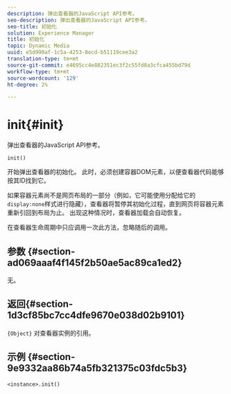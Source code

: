 ```yaml
---
description: 弹出查看器的JavaScript API参考。
seo-description: 弹出查看器的JavaScript API参考。
seo-title: 初始化
solution: Experience Manager
title: 初始化
topic: Dynamic Media
uuid: e5d990af-1c5a-4253-8ecd-b51119cee3a2
translation-type: tm+mt
source-git-commit: e4695cc4e882351ec3f2c55fd8a3cfca455bd79d
workflow-type: tm+mt
source-wordcount: '129'
ht-degree: 2%

---
```



# init{#init}

弹出查看器的JavaScript API参考。

`init()`

开始弹出查看器的初始化。 此时，必须创建容器DOM元素，以便查看器代码能够按其ID找到它。

如果容器元素尚不是网页布局的一部分（例如，它可能使用分配给它的`display:none`样式进行隐藏），查看器将暂停其初始化过程，直到网页将容器元素重新引回到布局为止。 出现这种情况时，查看器加载会自动恢复。

在查看器生命周期中只应调用一次此方法，忽略随后的调用。

## 参数 {#section-ad069aaaf4f145f2b50ae5ac89ca1ed2}

无。

## 返回{#section-1d3cf85bc7cc4dfe9670e038d02b9101}

`{Object}` 对查看器实例的引用。

## 示例 {#section-9e9332aa86b74a5fb321375c03fdc5b3}

```
<instance>.init()
```

